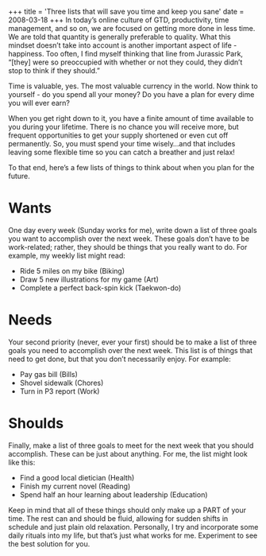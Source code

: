 +++
title = 'Three lists that will save you time and keep you sane'
date = 2008-03-18
+++
In today’s online culture of GTD, productivity, time management, and so on, we are focused on getting more done in less time. We are told that quantity is generally preferable to quality. What this mindset doesn’t take into account is another important aspect of life - happiness. Too often, I find myself thinking that line from Jurassic Park, “\[they\] were so preoccupied with whether or not they could, they didn’t stop to think if they should.”

Time is valuable, yes. The most valuable currency in the world. Now think to yourself - do you spend all your money? Do you have a plan for every dime you will ever earn?

When you get right down to it, you have a finite amount of time available to you during your lifetime. There is no chance you will receive more, but frequent opportunities to get your supply shortened or even cut off permanently. So, you must spend your time wisely…and that includes leaving some flexible time so you can catch a breather and just relax!

To that end, here’s a few lists of things to think about when you plan for the future.

# Wants

One day every week (Sunday works for me), write down a list of three goals you want to accomplish over the next week. These goals don’t have to be work-related; rather, they should be things that you really want to do. For example, my weekly list might read:

*   Ride 5 miles on my bike (Biking)
*   Draw 5 new illustrations for my game (Art)
*   Complete a perfect back-spin kick (Taekwon-do)

# Needs

Your second priority (never, ever your first) should be to make a list of three goals you need to accomplish over the next week. This list is of things that need to get done, but that you don’t necessarily enjoy. For example:

*   Pay gas bill (Bills)
*   Shovel sidewalk (Chores)
*   Turn in P3 report (Work)

# Shoulds

Finally, make a list of three goals to meet for the next week that you should accomplish. These can be just about anything. For me, the list might look like this:

*   Find a good local dietician (Health)
*   Finish my current novel (Reading)
*   Spend half an hour learning about leadership (Education)

Keep in mind that all of these things should only make up a PART of your time. The rest can and should be fluid, allowing for sudden shifts in schedule and just plain old relaxation. Personally, I try and incorporate some daily rituals into my life, but that’s just what works for me. Experiment to see the best solution for you.